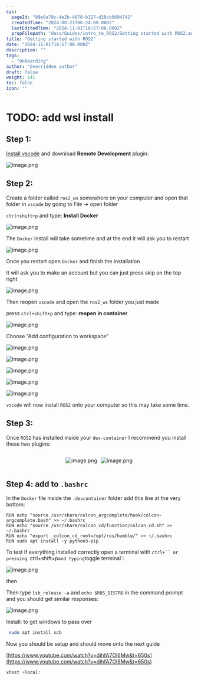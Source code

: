 ```yaml
---
sys:
  pageId: "89e0a78c-4e2b-4070-b327-d28cb0694742"
  createdTime: "2024-08-21T00:24:00.000Z"
  lastEditedTime: "2024-11-01T18:57:00.000Z"
  propFilepath: "docs/Guides/intro_to_ROS2/Getting started with ROS2.md"
title: "Getting started with ROS2"
date: "2024-11-01T18:57:00.000Z"
description: ""
tags:
  - "Onboarding"
author: "Overridden author"
draft: false
weight: 141
toc: false
icon: ""
---
```


# TODO: add wsl install

## Step 1:

[Install vscode](https://code.visualstudio.com/download) and download **Remote Development** plugin:

![image.png](https://prod-files-secure.s3.us-west-2.amazonaws.com/d518164a-d88e-44d1-a4ee-3adb3bd8bce0/efb52993-1881-4a40-b95e-6f020334f022/image.png?X-Amz-Algorithm=AWS4-HMAC-SHA256&X-Amz-Content-Sha256=UNSIGNED-PAYLOAD&X-Amz-Credential=ASIAZI2LB4666AO4RC6A%2F20250416%2Fus-west-2%2Fs3%2Faws4_request&X-Amz-Date=20250416T181129Z&X-Amz-Expires=3600&X-Amz-Security-Token=IQoJb3JpZ2luX2VjEML%2F%2F%2F%2F%2F%2F%2F%2F%2F%2FwEaCXVzLXdlc3QtMiJHMEUCIQD9Idww1La%2F%2B1lrMO3MWC9JtZzq6Y4bPKOt9kjiUj5MHgIgH7w6q61b2%2FnMVKHQGflLH5UczPUN9TgslksYF5vC4XQq%2FwMISxAAGgw2Mzc0MjMxODM4MDUiDFLT5zQK9bFuezCuIircA5uuCBl2F1SzZVluL38ds8VHID9LXVveajw5sWf55QTF5mJVQsQ%2BYqI5QGJnWrbCsBK5J2T7Rbs8osv2%2BnwgJPUFeq82m2CrMRfRu0JtIdkPFq%2Bouja%2Bd3OS5WS3CRLTFui8HvYntLcwbuN4X6GZHcW8d05cRZfyQMPS0rdLkLkHbameJXNyWZCelBgMQaKAHCdLfGOFxKCiI3uguqpAlGPj2svwNwkgtMiwmBfKeDxn71dKEC1NmsmavytSj3O1GnIRSdtaygTRogXJE7Exi4eOMPIXmIrCxLD%2BE%2FK6z1et0fvW4tLd6m6RwHvwUKb5dHAgx3PdaMUNRD63QXkdCO1x3KnaIdNX%2BrCGsP%2FWZmSRAFfML8maIvw4iwboEnT6TlsPUAhJS1b6Rw98Y4CEEDaIz00i%2FiIlm7flmEJQWY0oJxqDu4Nfc8mPWEd2Vxshx3o%2Bu%2Fg8zLQJRZJWff%2FGaGB0GdX0yGrPE4%2BUmfMqN0RGxvPHCMCnfFFcAkCQv9kdHmow3bH2JCGlNGmkfa0h2Q7Wp39lEYg1%2BNUuCL4Ihd1ZeIQzim13lWKoZX48%2BQRzla9DYIVw%2BZL6umd7Uj8DKufonoszY2Xff4X%2F%2BE%2FFqdyYY%2Fq9yiTmsWlIZ5HiMInf%2F78GOqUB46abSOeZtc6KFg9y0gjzKAHBZxi1eibBKqUCPfpMzMN9LhZ9aEt3Y%2FhA%2BxAq%2B%2BOgKZwwYWLcDgdRhgyM1E64pkDpUFmvBXKjrPs%2Bw%2BNyeSxHjG1CY7RBXzAn4eHHAi3biSjoF573P3JMwaODrLVsTUqOUkMqIMNxSxWGzvdn3dpBl3qVryECp9RlN1Vl0Wl5ZVDSNkyyZhH9vWdBlmsaWviOmQxQ&X-Amz-Signature=9e7c00353f202160685848fa5a1a8dc40bf551077cc0725f445c94546f6a0d9a&X-Amz-SignedHeaders=host&x-id=GetObject)

## Step 2:

Create a folder called `ros2_ws` somewhere on your computer and open that folder in `vscode` by going to File → open folder 

`ctrl+shift+p` and type: **Install Docker**

![image.png](https://prod-files-secure.s3.us-west-2.amazonaws.com/d518164a-d88e-44d1-a4ee-3adb3bd8bce0/2269dc0e-1cd5-47ff-bceb-c04ad9b2eab0/image.png?X-Amz-Algorithm=AWS4-HMAC-SHA256&X-Amz-Content-Sha256=UNSIGNED-PAYLOAD&X-Amz-Credential=ASIAZI2LB4666AO4RC6A%2F20250416%2Fus-west-2%2Fs3%2Faws4_request&X-Amz-Date=20250416T181129Z&X-Amz-Expires=3600&X-Amz-Security-Token=IQoJb3JpZ2luX2VjEML%2F%2F%2F%2F%2F%2F%2F%2F%2F%2FwEaCXVzLXdlc3QtMiJHMEUCIQD9Idww1La%2F%2B1lrMO3MWC9JtZzq6Y4bPKOt9kjiUj5MHgIgH7w6q61b2%2FnMVKHQGflLH5UczPUN9TgslksYF5vC4XQq%2FwMISxAAGgw2Mzc0MjMxODM4MDUiDFLT5zQK9bFuezCuIircA5uuCBl2F1SzZVluL38ds8VHID9LXVveajw5sWf55QTF5mJVQsQ%2BYqI5QGJnWrbCsBK5J2T7Rbs8osv2%2BnwgJPUFeq82m2CrMRfRu0JtIdkPFq%2Bouja%2Bd3OS5WS3CRLTFui8HvYntLcwbuN4X6GZHcW8d05cRZfyQMPS0rdLkLkHbameJXNyWZCelBgMQaKAHCdLfGOFxKCiI3uguqpAlGPj2svwNwkgtMiwmBfKeDxn71dKEC1NmsmavytSj3O1GnIRSdtaygTRogXJE7Exi4eOMPIXmIrCxLD%2BE%2FK6z1et0fvW4tLd6m6RwHvwUKb5dHAgx3PdaMUNRD63QXkdCO1x3KnaIdNX%2BrCGsP%2FWZmSRAFfML8maIvw4iwboEnT6TlsPUAhJS1b6Rw98Y4CEEDaIz00i%2FiIlm7flmEJQWY0oJxqDu4Nfc8mPWEd2Vxshx3o%2Bu%2Fg8zLQJRZJWff%2FGaGB0GdX0yGrPE4%2BUmfMqN0RGxvPHCMCnfFFcAkCQv9kdHmow3bH2JCGlNGmkfa0h2Q7Wp39lEYg1%2BNUuCL4Ihd1ZeIQzim13lWKoZX48%2BQRzla9DYIVw%2BZL6umd7Uj8DKufonoszY2Xff4X%2F%2BE%2FFqdyYY%2Fq9yiTmsWlIZ5HiMInf%2F78GOqUB46abSOeZtc6KFg9y0gjzKAHBZxi1eibBKqUCPfpMzMN9LhZ9aEt3Y%2FhA%2BxAq%2B%2BOgKZwwYWLcDgdRhgyM1E64pkDpUFmvBXKjrPs%2Bw%2BNyeSxHjG1CY7RBXzAn4eHHAi3biSjoF573P3JMwaODrLVsTUqOUkMqIMNxSxWGzvdn3dpBl3qVryECp9RlN1Vl0Wl5ZVDSNkyyZhH9vWdBlmsaWviOmQxQ&X-Amz-Signature=0a0df9c286d89d450fb6fecd06a1cc65779909c160ed7607bdd4b72ab7a2fcac&X-Amz-SignedHeaders=host&x-id=GetObject)

The `Docker` install will take sometime and at the end it will ask you to restart

![image.png](https://prod-files-secure.s3.us-west-2.amazonaws.com/d518164a-d88e-44d1-a4ee-3adb3bd8bce0/ed233f78-be33-4b1f-b89c-9c346c0e961e/image.png?X-Amz-Algorithm=AWS4-HMAC-SHA256&X-Amz-Content-Sha256=UNSIGNED-PAYLOAD&X-Amz-Credential=ASIAZI2LB4666AO4RC6A%2F20250416%2Fus-west-2%2Fs3%2Faws4_request&X-Amz-Date=20250416T181129Z&X-Amz-Expires=3600&X-Amz-Security-Token=IQoJb3JpZ2luX2VjEML%2F%2F%2F%2F%2F%2F%2F%2F%2F%2FwEaCXVzLXdlc3QtMiJHMEUCIQD9Idww1La%2F%2B1lrMO3MWC9JtZzq6Y4bPKOt9kjiUj5MHgIgH7w6q61b2%2FnMVKHQGflLH5UczPUN9TgslksYF5vC4XQq%2FwMISxAAGgw2Mzc0MjMxODM4MDUiDFLT5zQK9bFuezCuIircA5uuCBl2F1SzZVluL38ds8VHID9LXVveajw5sWf55QTF5mJVQsQ%2BYqI5QGJnWrbCsBK5J2T7Rbs8osv2%2BnwgJPUFeq82m2CrMRfRu0JtIdkPFq%2Bouja%2Bd3OS5WS3CRLTFui8HvYntLcwbuN4X6GZHcW8d05cRZfyQMPS0rdLkLkHbameJXNyWZCelBgMQaKAHCdLfGOFxKCiI3uguqpAlGPj2svwNwkgtMiwmBfKeDxn71dKEC1NmsmavytSj3O1GnIRSdtaygTRogXJE7Exi4eOMPIXmIrCxLD%2BE%2FK6z1et0fvW4tLd6m6RwHvwUKb5dHAgx3PdaMUNRD63QXkdCO1x3KnaIdNX%2BrCGsP%2FWZmSRAFfML8maIvw4iwboEnT6TlsPUAhJS1b6Rw98Y4CEEDaIz00i%2FiIlm7flmEJQWY0oJxqDu4Nfc8mPWEd2Vxshx3o%2Bu%2Fg8zLQJRZJWff%2FGaGB0GdX0yGrPE4%2BUmfMqN0RGxvPHCMCnfFFcAkCQv9kdHmow3bH2JCGlNGmkfa0h2Q7Wp39lEYg1%2BNUuCL4Ihd1ZeIQzim13lWKoZX48%2BQRzla9DYIVw%2BZL6umd7Uj8DKufonoszY2Xff4X%2F%2BE%2FFqdyYY%2Fq9yiTmsWlIZ5HiMInf%2F78GOqUB46abSOeZtc6KFg9y0gjzKAHBZxi1eibBKqUCPfpMzMN9LhZ9aEt3Y%2FhA%2BxAq%2B%2BOgKZwwYWLcDgdRhgyM1E64pkDpUFmvBXKjrPs%2Bw%2BNyeSxHjG1CY7RBXzAn4eHHAi3biSjoF573P3JMwaODrLVsTUqOUkMqIMNxSxWGzvdn3dpBl3qVryECp9RlN1Vl0Wl5ZVDSNkyyZhH9vWdBlmsaWviOmQxQ&X-Amz-Signature=c0dfe64c475939703472a432c3271f74bd061820739becd822ef3ebef63208b4&X-Amz-SignedHeaders=host&x-id=GetObject)

Once you restart open `Docker` and finish the installation

It will ask you to make an account but you can just press skip on the top right

![image.png](https://prod-files-secure.s3.us-west-2.amazonaws.com/d518164a-d88e-44d1-a4ee-3adb3bd8bce0/21010ad9-1659-4fd9-9f59-9932a09b2a3d/image.png?X-Amz-Algorithm=AWS4-HMAC-SHA256&X-Amz-Content-Sha256=UNSIGNED-PAYLOAD&X-Amz-Credential=ASIAZI2LB4666AO4RC6A%2F20250416%2Fus-west-2%2Fs3%2Faws4_request&X-Amz-Date=20250416T181129Z&X-Amz-Expires=3600&X-Amz-Security-Token=IQoJb3JpZ2luX2VjEML%2F%2F%2F%2F%2F%2F%2F%2F%2F%2FwEaCXVzLXdlc3QtMiJHMEUCIQD9Idww1La%2F%2B1lrMO3MWC9JtZzq6Y4bPKOt9kjiUj5MHgIgH7w6q61b2%2FnMVKHQGflLH5UczPUN9TgslksYF5vC4XQq%2FwMISxAAGgw2Mzc0MjMxODM4MDUiDFLT5zQK9bFuezCuIircA5uuCBl2F1SzZVluL38ds8VHID9LXVveajw5sWf55QTF5mJVQsQ%2BYqI5QGJnWrbCsBK5J2T7Rbs8osv2%2BnwgJPUFeq82m2CrMRfRu0JtIdkPFq%2Bouja%2Bd3OS5WS3CRLTFui8HvYntLcwbuN4X6GZHcW8d05cRZfyQMPS0rdLkLkHbameJXNyWZCelBgMQaKAHCdLfGOFxKCiI3uguqpAlGPj2svwNwkgtMiwmBfKeDxn71dKEC1NmsmavytSj3O1GnIRSdtaygTRogXJE7Exi4eOMPIXmIrCxLD%2BE%2FK6z1et0fvW4tLd6m6RwHvwUKb5dHAgx3PdaMUNRD63QXkdCO1x3KnaIdNX%2BrCGsP%2FWZmSRAFfML8maIvw4iwboEnT6TlsPUAhJS1b6Rw98Y4CEEDaIz00i%2FiIlm7flmEJQWY0oJxqDu4Nfc8mPWEd2Vxshx3o%2Bu%2Fg8zLQJRZJWff%2FGaGB0GdX0yGrPE4%2BUmfMqN0RGxvPHCMCnfFFcAkCQv9kdHmow3bH2JCGlNGmkfa0h2Q7Wp39lEYg1%2BNUuCL4Ihd1ZeIQzim13lWKoZX48%2BQRzla9DYIVw%2BZL6umd7Uj8DKufonoszY2Xff4X%2F%2BE%2FFqdyYY%2Fq9yiTmsWlIZ5HiMInf%2F78GOqUB46abSOeZtc6KFg9y0gjzKAHBZxi1eibBKqUCPfpMzMN9LhZ9aEt3Y%2FhA%2BxAq%2B%2BOgKZwwYWLcDgdRhgyM1E64pkDpUFmvBXKjrPs%2Bw%2BNyeSxHjG1CY7RBXzAn4eHHAi3biSjoF573P3JMwaODrLVsTUqOUkMqIMNxSxWGzvdn3dpBl3qVryECp9RlN1Vl0Wl5ZVDSNkyyZhH9vWdBlmsaWviOmQxQ&X-Amz-Signature=9bb54748f2c4446339d2c0047c57e548d9b241baa8dc4edcd242c66d8a2239f8&X-Amz-SignedHeaders=host&x-id=GetObject)

Then reopen `vscode` and open the `ros2_ws` folder you just made

press `ctrl+shift+p` and type: **reopen in container**

![image.png](https://prod-files-secure.s3.us-west-2.amazonaws.com/d518164a-d88e-44d1-a4ee-3adb3bd8bce0/4e93b8c2-41ad-488c-8095-c74205196118/image.png?X-Amz-Algorithm=AWS4-HMAC-SHA256&X-Amz-Content-Sha256=UNSIGNED-PAYLOAD&X-Amz-Credential=ASIAZI2LB4666AO4RC6A%2F20250416%2Fus-west-2%2Fs3%2Faws4_request&X-Amz-Date=20250416T181129Z&X-Amz-Expires=3600&X-Amz-Security-Token=IQoJb3JpZ2luX2VjEML%2F%2F%2F%2F%2F%2F%2F%2F%2F%2FwEaCXVzLXdlc3QtMiJHMEUCIQD9Idww1La%2F%2B1lrMO3MWC9JtZzq6Y4bPKOt9kjiUj5MHgIgH7w6q61b2%2FnMVKHQGflLH5UczPUN9TgslksYF5vC4XQq%2FwMISxAAGgw2Mzc0MjMxODM4MDUiDFLT5zQK9bFuezCuIircA5uuCBl2F1SzZVluL38ds8VHID9LXVveajw5sWf55QTF5mJVQsQ%2BYqI5QGJnWrbCsBK5J2T7Rbs8osv2%2BnwgJPUFeq82m2CrMRfRu0JtIdkPFq%2Bouja%2Bd3OS5WS3CRLTFui8HvYntLcwbuN4X6GZHcW8d05cRZfyQMPS0rdLkLkHbameJXNyWZCelBgMQaKAHCdLfGOFxKCiI3uguqpAlGPj2svwNwkgtMiwmBfKeDxn71dKEC1NmsmavytSj3O1GnIRSdtaygTRogXJE7Exi4eOMPIXmIrCxLD%2BE%2FK6z1et0fvW4tLd6m6RwHvwUKb5dHAgx3PdaMUNRD63QXkdCO1x3KnaIdNX%2BrCGsP%2FWZmSRAFfML8maIvw4iwboEnT6TlsPUAhJS1b6Rw98Y4CEEDaIz00i%2FiIlm7flmEJQWY0oJxqDu4Nfc8mPWEd2Vxshx3o%2Bu%2Fg8zLQJRZJWff%2FGaGB0GdX0yGrPE4%2BUmfMqN0RGxvPHCMCnfFFcAkCQv9kdHmow3bH2JCGlNGmkfa0h2Q7Wp39lEYg1%2BNUuCL4Ihd1ZeIQzim13lWKoZX48%2BQRzla9DYIVw%2BZL6umd7Uj8DKufonoszY2Xff4X%2F%2BE%2FFqdyYY%2Fq9yiTmsWlIZ5HiMInf%2F78GOqUB46abSOeZtc6KFg9y0gjzKAHBZxi1eibBKqUCPfpMzMN9LhZ9aEt3Y%2FhA%2BxAq%2B%2BOgKZwwYWLcDgdRhgyM1E64pkDpUFmvBXKjrPs%2Bw%2BNyeSxHjG1CY7RBXzAn4eHHAi3biSjoF573P3JMwaODrLVsTUqOUkMqIMNxSxWGzvdn3dpBl3qVryECp9RlN1Vl0Wl5ZVDSNkyyZhH9vWdBlmsaWviOmQxQ&X-Amz-Signature=264020a6375ba4578b3a438ba26a9d1adc8f87f9d464cb61342c09d5916766e0&X-Amz-SignedHeaders=host&x-id=GetObject)

Choose “Add configuration to workspace”

![image.png](https://prod-files-secure.s3.us-west-2.amazonaws.com/d518164a-d88e-44d1-a4ee-3adb3bd8bce0/9560b282-5060-4989-ba37-97e7b2c22476/image.png?X-Amz-Algorithm=AWS4-HMAC-SHA256&X-Amz-Content-Sha256=UNSIGNED-PAYLOAD&X-Amz-Credential=ASIAZI2LB4666AO4RC6A%2F20250416%2Fus-west-2%2Fs3%2Faws4_request&X-Amz-Date=20250416T181129Z&X-Amz-Expires=3600&X-Amz-Security-Token=IQoJb3JpZ2luX2VjEML%2F%2F%2F%2F%2F%2F%2F%2F%2F%2FwEaCXVzLXdlc3QtMiJHMEUCIQD9Idww1La%2F%2B1lrMO3MWC9JtZzq6Y4bPKOt9kjiUj5MHgIgH7w6q61b2%2FnMVKHQGflLH5UczPUN9TgslksYF5vC4XQq%2FwMISxAAGgw2Mzc0MjMxODM4MDUiDFLT5zQK9bFuezCuIircA5uuCBl2F1SzZVluL38ds8VHID9LXVveajw5sWf55QTF5mJVQsQ%2BYqI5QGJnWrbCsBK5J2T7Rbs8osv2%2BnwgJPUFeq82m2CrMRfRu0JtIdkPFq%2Bouja%2Bd3OS5WS3CRLTFui8HvYntLcwbuN4X6GZHcW8d05cRZfyQMPS0rdLkLkHbameJXNyWZCelBgMQaKAHCdLfGOFxKCiI3uguqpAlGPj2svwNwkgtMiwmBfKeDxn71dKEC1NmsmavytSj3O1GnIRSdtaygTRogXJE7Exi4eOMPIXmIrCxLD%2BE%2FK6z1et0fvW4tLd6m6RwHvwUKb5dHAgx3PdaMUNRD63QXkdCO1x3KnaIdNX%2BrCGsP%2FWZmSRAFfML8maIvw4iwboEnT6TlsPUAhJS1b6Rw98Y4CEEDaIz00i%2FiIlm7flmEJQWY0oJxqDu4Nfc8mPWEd2Vxshx3o%2Bu%2Fg8zLQJRZJWff%2FGaGB0GdX0yGrPE4%2BUmfMqN0RGxvPHCMCnfFFcAkCQv9kdHmow3bH2JCGlNGmkfa0h2Q7Wp39lEYg1%2BNUuCL4Ihd1ZeIQzim13lWKoZX48%2BQRzla9DYIVw%2BZL6umd7Uj8DKufonoszY2Xff4X%2F%2BE%2FFqdyYY%2Fq9yiTmsWlIZ5HiMInf%2F78GOqUB46abSOeZtc6KFg9y0gjzKAHBZxi1eibBKqUCPfpMzMN9LhZ9aEt3Y%2FhA%2BxAq%2B%2BOgKZwwYWLcDgdRhgyM1E64pkDpUFmvBXKjrPs%2Bw%2BNyeSxHjG1CY7RBXzAn4eHHAi3biSjoF573P3JMwaODrLVsTUqOUkMqIMNxSxWGzvdn3dpBl3qVryECp9RlN1Vl0Wl5ZVDSNkyyZhH9vWdBlmsaWviOmQxQ&X-Amz-Signature=d4f7fc23b18b594a4097835366889bdafb40c113a5077a3bd3983350ed90e702&X-Amz-SignedHeaders=host&x-id=GetObject)

![image.png](https://prod-files-secure.s3.us-west-2.amazonaws.com/d518164a-d88e-44d1-a4ee-3adb3bd8bce0/2ee63f81-886b-48e8-a553-dc6e5eac99e4/image.png?X-Amz-Algorithm=AWS4-HMAC-SHA256&X-Amz-Content-Sha256=UNSIGNED-PAYLOAD&X-Amz-Credential=ASIAZI2LB4666AO4RC6A%2F20250416%2Fus-west-2%2Fs3%2Faws4_request&X-Amz-Date=20250416T181129Z&X-Amz-Expires=3600&X-Amz-Security-Token=IQoJb3JpZ2luX2VjEML%2F%2F%2F%2F%2F%2F%2F%2F%2F%2FwEaCXVzLXdlc3QtMiJHMEUCIQD9Idww1La%2F%2B1lrMO3MWC9JtZzq6Y4bPKOt9kjiUj5MHgIgH7w6q61b2%2FnMVKHQGflLH5UczPUN9TgslksYF5vC4XQq%2FwMISxAAGgw2Mzc0MjMxODM4MDUiDFLT5zQK9bFuezCuIircA5uuCBl2F1SzZVluL38ds8VHID9LXVveajw5sWf55QTF5mJVQsQ%2BYqI5QGJnWrbCsBK5J2T7Rbs8osv2%2BnwgJPUFeq82m2CrMRfRu0JtIdkPFq%2Bouja%2Bd3OS5WS3CRLTFui8HvYntLcwbuN4X6GZHcW8d05cRZfyQMPS0rdLkLkHbameJXNyWZCelBgMQaKAHCdLfGOFxKCiI3uguqpAlGPj2svwNwkgtMiwmBfKeDxn71dKEC1NmsmavytSj3O1GnIRSdtaygTRogXJE7Exi4eOMPIXmIrCxLD%2BE%2FK6z1et0fvW4tLd6m6RwHvwUKb5dHAgx3PdaMUNRD63QXkdCO1x3KnaIdNX%2BrCGsP%2FWZmSRAFfML8maIvw4iwboEnT6TlsPUAhJS1b6Rw98Y4CEEDaIz00i%2FiIlm7flmEJQWY0oJxqDu4Nfc8mPWEd2Vxshx3o%2Bu%2Fg8zLQJRZJWff%2FGaGB0GdX0yGrPE4%2BUmfMqN0RGxvPHCMCnfFFcAkCQv9kdHmow3bH2JCGlNGmkfa0h2Q7Wp39lEYg1%2BNUuCL4Ihd1ZeIQzim13lWKoZX48%2BQRzla9DYIVw%2BZL6umd7Uj8DKufonoszY2Xff4X%2F%2BE%2FFqdyYY%2Fq9yiTmsWlIZ5HiMInf%2F78GOqUB46abSOeZtc6KFg9y0gjzKAHBZxi1eibBKqUCPfpMzMN9LhZ9aEt3Y%2FhA%2BxAq%2B%2BOgKZwwYWLcDgdRhgyM1E64pkDpUFmvBXKjrPs%2Bw%2BNyeSxHjG1CY7RBXzAn4eHHAi3biSjoF573P3JMwaODrLVsTUqOUkMqIMNxSxWGzvdn3dpBl3qVryECp9RlN1Vl0Wl5ZVDSNkyyZhH9vWdBlmsaWviOmQxQ&X-Amz-Signature=c6383a0afd62c0074f21afa029c31b4e8cfc87561f7d5cbf10c50b15c2c40191&X-Amz-SignedHeaders=host&x-id=GetObject)

![image.png](https://prod-files-secure.s3.us-west-2.amazonaws.com/d518164a-d88e-44d1-a4ee-3adb3bd8bce0/ae1580b2-b048-407e-aed9-b584224a7a04/image.png?X-Amz-Algorithm=AWS4-HMAC-SHA256&X-Amz-Content-Sha256=UNSIGNED-PAYLOAD&X-Amz-Credential=ASIAZI2LB4666AO4RC6A%2F20250416%2Fus-west-2%2Fs3%2Faws4_request&X-Amz-Date=20250416T181129Z&X-Amz-Expires=3600&X-Amz-Security-Token=IQoJb3JpZ2luX2VjEML%2F%2F%2F%2F%2F%2F%2F%2F%2F%2FwEaCXVzLXdlc3QtMiJHMEUCIQD9Idww1La%2F%2B1lrMO3MWC9JtZzq6Y4bPKOt9kjiUj5MHgIgH7w6q61b2%2FnMVKHQGflLH5UczPUN9TgslksYF5vC4XQq%2FwMISxAAGgw2Mzc0MjMxODM4MDUiDFLT5zQK9bFuezCuIircA5uuCBl2F1SzZVluL38ds8VHID9LXVveajw5sWf55QTF5mJVQsQ%2BYqI5QGJnWrbCsBK5J2T7Rbs8osv2%2BnwgJPUFeq82m2CrMRfRu0JtIdkPFq%2Bouja%2Bd3OS5WS3CRLTFui8HvYntLcwbuN4X6GZHcW8d05cRZfyQMPS0rdLkLkHbameJXNyWZCelBgMQaKAHCdLfGOFxKCiI3uguqpAlGPj2svwNwkgtMiwmBfKeDxn71dKEC1NmsmavytSj3O1GnIRSdtaygTRogXJE7Exi4eOMPIXmIrCxLD%2BE%2FK6z1et0fvW4tLd6m6RwHvwUKb5dHAgx3PdaMUNRD63QXkdCO1x3KnaIdNX%2BrCGsP%2FWZmSRAFfML8maIvw4iwboEnT6TlsPUAhJS1b6Rw98Y4CEEDaIz00i%2FiIlm7flmEJQWY0oJxqDu4Nfc8mPWEd2Vxshx3o%2Bu%2Fg8zLQJRZJWff%2FGaGB0GdX0yGrPE4%2BUmfMqN0RGxvPHCMCnfFFcAkCQv9kdHmow3bH2JCGlNGmkfa0h2Q7Wp39lEYg1%2BNUuCL4Ihd1ZeIQzim13lWKoZX48%2BQRzla9DYIVw%2BZL6umd7Uj8DKufonoszY2Xff4X%2F%2BE%2FFqdyYY%2Fq9yiTmsWlIZ5HiMInf%2F78GOqUB46abSOeZtc6KFg9y0gjzKAHBZxi1eibBKqUCPfpMzMN9LhZ9aEt3Y%2FhA%2BxAq%2B%2BOgKZwwYWLcDgdRhgyM1E64pkDpUFmvBXKjrPs%2Bw%2BNyeSxHjG1CY7RBXzAn4eHHAi3biSjoF573P3JMwaODrLVsTUqOUkMqIMNxSxWGzvdn3dpBl3qVryECp9RlN1Vl0Wl5ZVDSNkyyZhH9vWdBlmsaWviOmQxQ&X-Amz-Signature=eb32c757b18eefce2099b010f44c48c85192544ee6c71bd42bae632b9bcf0e0f&X-Amz-SignedHeaders=host&x-id=GetObject)

![image.png](https://prod-files-secure.s3.us-west-2.amazonaws.com/d518164a-d88e-44d1-a4ee-3adb3bd8bce0/53255b28-f75e-430f-b9e3-c0ac8577e42b/image.png?X-Amz-Algorithm=AWS4-HMAC-SHA256&X-Amz-Content-Sha256=UNSIGNED-PAYLOAD&X-Amz-Credential=ASIAZI2LB4666AO4RC6A%2F20250416%2Fus-west-2%2Fs3%2Faws4_request&X-Amz-Date=20250416T181129Z&X-Amz-Expires=3600&X-Amz-Security-Token=IQoJb3JpZ2luX2VjEML%2F%2F%2F%2F%2F%2F%2F%2F%2F%2FwEaCXVzLXdlc3QtMiJHMEUCIQD9Idww1La%2F%2B1lrMO3MWC9JtZzq6Y4bPKOt9kjiUj5MHgIgH7w6q61b2%2FnMVKHQGflLH5UczPUN9TgslksYF5vC4XQq%2FwMISxAAGgw2Mzc0MjMxODM4MDUiDFLT5zQK9bFuezCuIircA5uuCBl2F1SzZVluL38ds8VHID9LXVveajw5sWf55QTF5mJVQsQ%2BYqI5QGJnWrbCsBK5J2T7Rbs8osv2%2BnwgJPUFeq82m2CrMRfRu0JtIdkPFq%2Bouja%2Bd3OS5WS3CRLTFui8HvYntLcwbuN4X6GZHcW8d05cRZfyQMPS0rdLkLkHbameJXNyWZCelBgMQaKAHCdLfGOFxKCiI3uguqpAlGPj2svwNwkgtMiwmBfKeDxn71dKEC1NmsmavytSj3O1GnIRSdtaygTRogXJE7Exi4eOMPIXmIrCxLD%2BE%2FK6z1et0fvW4tLd6m6RwHvwUKb5dHAgx3PdaMUNRD63QXkdCO1x3KnaIdNX%2BrCGsP%2FWZmSRAFfML8maIvw4iwboEnT6TlsPUAhJS1b6Rw98Y4CEEDaIz00i%2FiIlm7flmEJQWY0oJxqDu4Nfc8mPWEd2Vxshx3o%2Bu%2Fg8zLQJRZJWff%2FGaGB0GdX0yGrPE4%2BUmfMqN0RGxvPHCMCnfFFcAkCQv9kdHmow3bH2JCGlNGmkfa0h2Q7Wp39lEYg1%2BNUuCL4Ihd1ZeIQzim13lWKoZX48%2BQRzla9DYIVw%2BZL6umd7Uj8DKufonoszY2Xff4X%2F%2BE%2FFqdyYY%2Fq9yiTmsWlIZ5HiMInf%2F78GOqUB46abSOeZtc6KFg9y0gjzKAHBZxi1eibBKqUCPfpMzMN9LhZ9aEt3Y%2FhA%2BxAq%2B%2BOgKZwwYWLcDgdRhgyM1E64pkDpUFmvBXKjrPs%2Bw%2BNyeSxHjG1CY7RBXzAn4eHHAi3biSjoF573P3JMwaODrLVsTUqOUkMqIMNxSxWGzvdn3dpBl3qVryECp9RlN1Vl0Wl5ZVDSNkyyZhH9vWdBlmsaWviOmQxQ&X-Amz-Signature=d7101e433853177bb693e84f8c6e74dea098b5d2ed730476365f579fe8548080&X-Amz-SignedHeaders=host&x-id=GetObject)

![image.png](https://prod-files-secure.s3.us-west-2.amazonaws.com/d518164a-d88e-44d1-a4ee-3adb3bd8bce0/7c562767-5af9-4ffb-97d1-327bcdf4ee00/image.png?X-Amz-Algorithm=AWS4-HMAC-SHA256&X-Amz-Content-Sha256=UNSIGNED-PAYLOAD&X-Amz-Credential=ASIAZI2LB4666AO4RC6A%2F20250416%2Fus-west-2%2Fs3%2Faws4_request&X-Amz-Date=20250416T181129Z&X-Amz-Expires=3600&X-Amz-Security-Token=IQoJb3JpZ2luX2VjEML%2F%2F%2F%2F%2F%2F%2F%2F%2F%2FwEaCXVzLXdlc3QtMiJHMEUCIQD9Idww1La%2F%2B1lrMO3MWC9JtZzq6Y4bPKOt9kjiUj5MHgIgH7w6q61b2%2FnMVKHQGflLH5UczPUN9TgslksYF5vC4XQq%2FwMISxAAGgw2Mzc0MjMxODM4MDUiDFLT5zQK9bFuezCuIircA5uuCBl2F1SzZVluL38ds8VHID9LXVveajw5sWf55QTF5mJVQsQ%2BYqI5QGJnWrbCsBK5J2T7Rbs8osv2%2BnwgJPUFeq82m2CrMRfRu0JtIdkPFq%2Bouja%2Bd3OS5WS3CRLTFui8HvYntLcwbuN4X6GZHcW8d05cRZfyQMPS0rdLkLkHbameJXNyWZCelBgMQaKAHCdLfGOFxKCiI3uguqpAlGPj2svwNwkgtMiwmBfKeDxn71dKEC1NmsmavytSj3O1GnIRSdtaygTRogXJE7Exi4eOMPIXmIrCxLD%2BE%2FK6z1et0fvW4tLd6m6RwHvwUKb5dHAgx3PdaMUNRD63QXkdCO1x3KnaIdNX%2BrCGsP%2FWZmSRAFfML8maIvw4iwboEnT6TlsPUAhJS1b6Rw98Y4CEEDaIz00i%2FiIlm7flmEJQWY0oJxqDu4Nfc8mPWEd2Vxshx3o%2Bu%2Fg8zLQJRZJWff%2FGaGB0GdX0yGrPE4%2BUmfMqN0RGxvPHCMCnfFFcAkCQv9kdHmow3bH2JCGlNGmkfa0h2Q7Wp39lEYg1%2BNUuCL4Ihd1ZeIQzim13lWKoZX48%2BQRzla9DYIVw%2BZL6umd7Uj8DKufonoszY2Xff4X%2F%2BE%2FFqdyYY%2Fq9yiTmsWlIZ5HiMInf%2F78GOqUB46abSOeZtc6KFg9y0gjzKAHBZxi1eibBKqUCPfpMzMN9LhZ9aEt3Y%2FhA%2BxAq%2B%2BOgKZwwYWLcDgdRhgyM1E64pkDpUFmvBXKjrPs%2Bw%2BNyeSxHjG1CY7RBXzAn4eHHAi3biSjoF573P3JMwaODrLVsTUqOUkMqIMNxSxWGzvdn3dpBl3qVryECp9RlN1Vl0Wl5ZVDSNkyyZhH9vWdBlmsaWviOmQxQ&X-Amz-Signature=816a50495660ea50831a9e3cf7d8212428b7feb0c3ad2d0434db522c85a4f5dc&X-Amz-SignedHeaders=host&x-id=GetObject)

`vscode` will now install `ROS2` onto your computer so this may take some time.

## Step 3:

Once `ROS2` has installed inside your `dev-container` I recommend you install these two plugins:

<div style="display: flex;flex-direction: row; column-gap:10px; max-width: 630px;justify-content: center;">
<div>

![image.png](https://prod-files-secure.s3.us-west-2.amazonaws.com/d518164a-d88e-44d1-a4ee-3adb3bd8bce0/3fc3d550-5a54-4ba1-ba6b-faa01cdb7369/image.png?X-Amz-Algorithm=AWS4-HMAC-SHA256&X-Amz-Content-Sha256=UNSIGNED-PAYLOAD&X-Amz-Credential=ASIAZI2LB4665MYSZATH%2F20250416%2Fus-west-2%2Fs3%2Faws4_request&X-Amz-Date=20250416T181132Z&X-Amz-Expires=3600&X-Amz-Security-Token=IQoJb3JpZ2luX2VjEML%2F%2F%2F%2F%2F%2F%2F%2F%2F%2FwEaCXVzLXdlc3QtMiJHMEUCIFloH6thQwCU1YTig93rWVeFLBPWfKCd3x5UKz%2Fm4Mo5AiEA0rRJzNibqXS2FXq%2FIEptqxKXG4fvk27P9QNSNlShfWMq%2FwMISxAAGgw2Mzc0MjMxODM4MDUiDLUUZG2mUOUN8Sc4kSrcAxBroOV10E5ZidqHPY7F37fDJqlYTZyw0G0MG%2BlcxbIaOa07PzHT0Y03OFUrQw6EwbnSSuBzvEHEkDxQGFI8XVfrlE2TuWxYUsFfxX4Bza7rQ3oLnzZvrqPUO17AS3YP9kyO9X6aVjOToi1b%2B6F6%2BQuAQKKGxPaPCrcoRwgabIZpO4%2BeJ7tq7qj9f6DiRuU0C%2FxPX2Jvn6PQH%2Bj1N4dhEqHRXK8MGEcxdvLFpVxiBPx9pDR4htyrAUpFos2Dzvd6OxxnkjmSZlx9h%2BYjKWN4zxuQW8SrRHbmBem0h%2BNa63p%2B1iWm5RaSEs39bGMjYZu2zEPGDa5mweVU5084M%2FNQWlo%2BRBfOZOw6ecBj828vmc0iDf9laAsFGlr%2Ffaq8WIFoIvuQqK%2FXX4%2FIIGyoarbCW4jW046bNljBNKse0reTqkcMp0Gh2j3Ij9W%2F%2BgonlEGZA5Z8dmc6L36sJV6VYZxwZBX7fogtQo8OHVfMB7eqZPhbYlpQTzLKIzTB43Hqk2iJWadtUTb1NRkId7i2Duj7JDd2nJUzlaLkehbQcTtSXlu6%2FpYG%2BbFhcvHQI26UCcvwWBjuTCxJ1OZ4Rn2e6G8%2F4c%2BTTPKNVAnj99Fo2hlWeBafKw2M9pyHk5CjQB%2BkMLze%2F78GOqUBtYT8Va2kF4wyQWg0Y26QFjMby%2BSzwbDy4DYZ0K3TPSBP7OHkt4lo6WuMRXbQ%2FfoC2BO2vCxZcpXxj1OxW2AZUm7W5tDnuK%2BVLM%2FaBBL%2B0lae%2BmQHvZyYjfAs1DZnF8UIH%2FS2y5RwMzHbABqhm0c8cEjGVK%2FVk3UdMfRd8p6I2zsxlF55X7C%2BbVuP%2F%2Bbbhq8eYp9DP0LgBagpOQNBRr5jT67wlnvJ&X-Amz-Signature=d4789d9e9e50e473746dbe34b2664407ca6a9a9421b045b69231e715c7901b9c&X-Amz-SignedHeaders=host&x-id=GetObject)

</div>
<div>

![image.png](https://prod-files-secure.s3.us-west-2.amazonaws.com/d518164a-d88e-44d1-a4ee-3adb3bd8bce0/d994cc66-13c2-4093-a5a3-f84cf4601a82/image.png?X-Amz-Algorithm=AWS4-HMAC-SHA256&X-Amz-Content-Sha256=UNSIGNED-PAYLOAD&X-Amz-Credential=ASIAZI2LB46674VP4KUW%2F20250416%2Fus-west-2%2Fs3%2Faws4_request&X-Amz-Date=20250416T181132Z&X-Amz-Expires=3600&X-Amz-Security-Token=IQoJb3JpZ2luX2VjEML%2F%2F%2F%2F%2F%2F%2F%2F%2F%2FwEaCXVzLXdlc3QtMiJGMEQCIC5Yp9g%2BrkNlOIgxT6ZrexERfYLLWm7KEcKZLeeyo5vGAiAeVssYESLa4aNETPYv0sR1qlE%2FQR1%2FgjErOxYyxk0WESr%2FAwhLEAAaDDYzNzQyMzE4MzgwNSIMUgDBss%2FkFZwbqtQbKtwD78%2B7MVVUzEaIn4X3l%2BEG%2FluELkwnR5gyVgAs59nBDwvNIm7CF1VIj2pqZwBors0GPoWgDnZQMsVkm6PmO99pblc58oEl3ude3P5ljiCmRFoj9RudFSNkKhGT%2FOMWhZF2zSwEMqdfHGS046kPo%2Bh36Ge28%2Bacy3xoi8fsraf9MTuJIt6cVO8jhupkGKzS%2B1lnZ6cidWcv9LVxArupM8V3LQyqALLvd0d9XJF9CDrv4mt0KhWFpNttqJ%2FMG1IAhGG83SiDX930PJRf9voZ91jmiRFu2cIaRwkpD33%2Fth4ZrPiqHO7bnCX6injJJ0dz%2BCppYBRq2A1mw8AMXfMCvkue64XsgoUu5kXPKrURmliXc8I8rmDl5A1UgYkY%2F9qqe5ayaSXvPDPcuVYPu2wyu3emfPP%2FDOCLRxuwZQ6GLYwXv%2BXzAIwpIOWJqLiB6h3WArjT4Ff4NscX40bTR9hyM%2BrIiGUTDKjHlVg89uBIwVSs5mDkj2QDuZj3ePKLFXujffatpdpVeVuBYXrJla4UqC0yfeE8OMA2S9MPlzak11yMa0JIpZjqpPFS7ogzU2EV7Wk2%2B3H%2F%2FOVhonT0CYOPTGB%2FJ056CPAp3DL2dLHfWxx7VgwEOxQQLzPWOcJKbW4wj9%2F%2FvwY6pgETpn8cKCUqs%2BnHCo24lFmClu8FdkkRYAm1NtIaW4v8qjzKj%2B2EkWfhTrHM2Ol%2BBubze8YnWOlGnexbo2OmSPX43oZYULMJm6v1DE9TJyVex2RTOj2u3RNPDQGUQAgBK5n1PYVnYuJ%2Ffj9VKBMuGXMQQkNj4eVp3px0jUdFjgzl95pUvbSqu%2FPaqYJAwdyAUSMvRu7pJ08hEAonuOCL%2BPM4WPSiDRj4&X-Amz-Signature=a15ead7cf1fc9355b8e44401f854ca1bcee6efa8a4b280afe4efffa97f98b5eb&X-Amz-SignedHeaders=host&x-id=GetObject)

</div>
</div>

## Step 4: add to `.bashrc`

In the `Docker` file inside the `.devcontainer` folder add this line at the very bottom: 

```docker
RUN echo "source /usr/share/colcon_argcomplete/hook/colcon-argcomplete.bash" >> ~/.bashrc
RUN echo "source /usr/share/colcon_cd/function/colcon_cd.sh" >> ~/.bashrc
RUN echo "export _colcon_cd_root=/opt/ros/humble/" >> ~/.bashrc
RUN sudo apt install -y python3-pip 
```

To test if everything installed correctly open a terminal with `ctrl+`` or pressing `ctrl+shift+p` and typing `toggle terminal`:

![image.png](https://prod-files-secure.s3.us-west-2.amazonaws.com/d518164a-d88e-44d1-a4ee-3adb3bd8bce0/6a4943d8-b04e-4c02-9a58-775f3384d1a5/image.png?X-Amz-Algorithm=AWS4-HMAC-SHA256&X-Amz-Content-Sha256=UNSIGNED-PAYLOAD&X-Amz-Credential=ASIAZI2LB4666AO4RC6A%2F20250416%2Fus-west-2%2Fs3%2Faws4_request&X-Amz-Date=20250416T181129Z&X-Amz-Expires=3600&X-Amz-Security-Token=IQoJb3JpZ2luX2VjEML%2F%2F%2F%2F%2F%2F%2F%2F%2F%2FwEaCXVzLXdlc3QtMiJHMEUCIQD9Idww1La%2F%2B1lrMO3MWC9JtZzq6Y4bPKOt9kjiUj5MHgIgH7w6q61b2%2FnMVKHQGflLH5UczPUN9TgslksYF5vC4XQq%2FwMISxAAGgw2Mzc0MjMxODM4MDUiDFLT5zQK9bFuezCuIircA5uuCBl2F1SzZVluL38ds8VHID9LXVveajw5sWf55QTF5mJVQsQ%2BYqI5QGJnWrbCsBK5J2T7Rbs8osv2%2BnwgJPUFeq82m2CrMRfRu0JtIdkPFq%2Bouja%2Bd3OS5WS3CRLTFui8HvYntLcwbuN4X6GZHcW8d05cRZfyQMPS0rdLkLkHbameJXNyWZCelBgMQaKAHCdLfGOFxKCiI3uguqpAlGPj2svwNwkgtMiwmBfKeDxn71dKEC1NmsmavytSj3O1GnIRSdtaygTRogXJE7Exi4eOMPIXmIrCxLD%2BE%2FK6z1et0fvW4tLd6m6RwHvwUKb5dHAgx3PdaMUNRD63QXkdCO1x3KnaIdNX%2BrCGsP%2FWZmSRAFfML8maIvw4iwboEnT6TlsPUAhJS1b6Rw98Y4CEEDaIz00i%2FiIlm7flmEJQWY0oJxqDu4Nfc8mPWEd2Vxshx3o%2Bu%2Fg8zLQJRZJWff%2FGaGB0GdX0yGrPE4%2BUmfMqN0RGxvPHCMCnfFFcAkCQv9kdHmow3bH2JCGlNGmkfa0h2Q7Wp39lEYg1%2BNUuCL4Ihd1ZeIQzim13lWKoZX48%2BQRzla9DYIVw%2BZL6umd7Uj8DKufonoszY2Xff4X%2F%2BE%2FFqdyYY%2Fq9yiTmsWlIZ5HiMInf%2F78GOqUB46abSOeZtc6KFg9y0gjzKAHBZxi1eibBKqUCPfpMzMN9LhZ9aEt3Y%2FhA%2BxAq%2B%2BOgKZwwYWLcDgdRhgyM1E64pkDpUFmvBXKjrPs%2Bw%2BNyeSxHjG1CY7RBXzAn4eHHAi3biSjoF573P3JMwaODrLVsTUqOUkMqIMNxSxWGzvdn3dpBl3qVryECp9RlN1Vl0Wl5ZVDSNkyyZhH9vWdBlmsaWviOmQxQ&X-Amz-Signature=d3e282b4f002a099d50e5c01885edb5016f57eeb750ed02a69b2e3b5e19b13e7&X-Amz-SignedHeaders=host&x-id=GetObject)

then 

Then type `lsb_release -a` and `echo $ROS_DISTRO` in the command prompt and you should get similar responses:

![image.png](https://prod-files-secure.s3.us-west-2.amazonaws.com/d518164a-d88e-44d1-a4ee-3adb3bd8bce0/3e635dec-a805-4e85-8b9e-d000e5b71a4e/image.png?X-Amz-Algorithm=AWS4-HMAC-SHA256&X-Amz-Content-Sha256=UNSIGNED-PAYLOAD&X-Amz-Credential=ASIAZI2LB4666AO4RC6A%2F20250416%2Fus-west-2%2Fs3%2Faws4_request&X-Amz-Date=20250416T181129Z&X-Amz-Expires=3600&X-Amz-Security-Token=IQoJb3JpZ2luX2VjEML%2F%2F%2F%2F%2F%2F%2F%2F%2F%2FwEaCXVzLXdlc3QtMiJHMEUCIQD9Idww1La%2F%2B1lrMO3MWC9JtZzq6Y4bPKOt9kjiUj5MHgIgH7w6q61b2%2FnMVKHQGflLH5UczPUN9TgslksYF5vC4XQq%2FwMISxAAGgw2Mzc0MjMxODM4MDUiDFLT5zQK9bFuezCuIircA5uuCBl2F1SzZVluL38ds8VHID9LXVveajw5sWf55QTF5mJVQsQ%2BYqI5QGJnWrbCsBK5J2T7Rbs8osv2%2BnwgJPUFeq82m2CrMRfRu0JtIdkPFq%2Bouja%2Bd3OS5WS3CRLTFui8HvYntLcwbuN4X6GZHcW8d05cRZfyQMPS0rdLkLkHbameJXNyWZCelBgMQaKAHCdLfGOFxKCiI3uguqpAlGPj2svwNwkgtMiwmBfKeDxn71dKEC1NmsmavytSj3O1GnIRSdtaygTRogXJE7Exi4eOMPIXmIrCxLD%2BE%2FK6z1et0fvW4tLd6m6RwHvwUKb5dHAgx3PdaMUNRD63QXkdCO1x3KnaIdNX%2BrCGsP%2FWZmSRAFfML8maIvw4iwboEnT6TlsPUAhJS1b6Rw98Y4CEEDaIz00i%2FiIlm7flmEJQWY0oJxqDu4Nfc8mPWEd2Vxshx3o%2Bu%2Fg8zLQJRZJWff%2FGaGB0GdX0yGrPE4%2BUmfMqN0RGxvPHCMCnfFFcAkCQv9kdHmow3bH2JCGlNGmkfa0h2Q7Wp39lEYg1%2BNUuCL4Ihd1ZeIQzim13lWKoZX48%2BQRzla9DYIVw%2BZL6umd7Uj8DKufonoszY2Xff4X%2F%2BE%2FFqdyYY%2Fq9yiTmsWlIZ5HiMInf%2F78GOqUB46abSOeZtc6KFg9y0gjzKAHBZxi1eibBKqUCPfpMzMN9LhZ9aEt3Y%2FhA%2BxAq%2B%2BOgKZwwYWLcDgdRhgyM1E64pkDpUFmvBXKjrPs%2Bw%2BNyeSxHjG1CY7RBXzAn4eHHAi3biSjoF573P3JMwaODrLVsTUqOUkMqIMNxSxWGzvdn3dpBl3qVryECp9RlN1Vl0Wl5ZVDSNkyyZhH9vWdBlmsaWviOmQxQ&X-Amz-Signature=350897e5f267f4ad5680e452b0e80e47cd468854fc3fd38ec59c514471c27805&X-Amz-SignedHeaders=host&x-id=GetObject)

Install:  to get windows to pass over

```bash
 sudo apt install xcb
```

Now you should be setup and should move onto the next guide 

[https://www.youtube.com/watch?v=dihfA7Ol6Mw&t=650s](https://www.youtube.com/watch?v=dihfA7Ol6Mw&t=650s)

```python
xhost +local:
```
